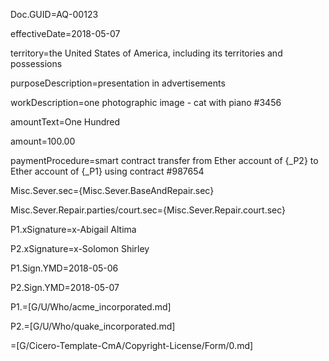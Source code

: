 Doc.GUID=AQ-00123

effectiveDate=2018-05-07

territory=the United States of America, including its territories and possessions

purposeDescription=presentation in advertisements

workDescription=one photographic image - cat with piano #3456

amountText=One Hundred

amount=100.00

paymentProcedure=smart contract transfer from Ether account of {_P2} to Ether account of {_P1} using contract #987654

Misc.Sever.sec={Misc.Sever.BaseAndRepair.sec}

Misc.Sever.Repair.parties/court.sec={Misc.Sever.Repair.court.sec}

P1.xSignature=x-Abigail Altima

P2.xSignature=x-Solomon Shirley

P1.Sign.YMD=2018-05-06

P2.Sign.YMD=2018-05-07

P1.=[G/U/Who/acme_incorporated.md]

P2.=[G/U/Who/quake_incorporated.md]

=[G/Cicero-Template-CmA/Copyright-License/Form/0.md]
